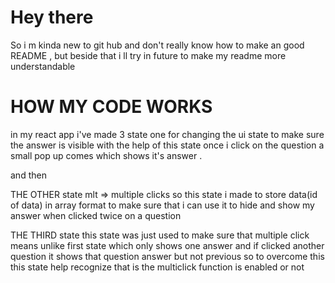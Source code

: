 <h1>Hey there</h1>
<p>So i m kinda new to git hub and don't really know how to make an good README ,
but beside that i ll try in future to make my readme more understandable </p>

<h1>HOW MY CODE WORKS</h1>
<p>
  in my react app i've made 3 state one for changing the ui state to make sure the answer is visible with the help of this state once i click on the question a small pop up comes which shows it's answer .

  and then

THE OTHER state
mlt => multiple clicks so this state i made to store data(id of data) in array format to  make sure that 
i can use it to hide and show my answer when clicked twice on a question 

THE THIRD state
this state was just used to make sure that multiple click means unlike first state which only shows one answer and if clicked another question it shows that question answer but not previous 
so to overcome this this state help recognize that is the multiclick function is enabled or not 
</p>
